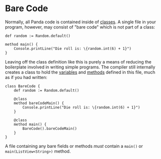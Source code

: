 Bare Code
=========

Normally, all Panda code is contained inside of [classes](classes.html). A single file in your
program, however, may consist of "bare code" which is not part of a class:

    def random := Random.default()    

    method main() {
        Console.printLine("Die roll is: \{random.int(6) + 1}")
    }

Leaving off the class definition like this is purely a means of reducing the boilerplate involved in
writing simple programs. The compiler still internally creates a class to hold the
[variables](variables.md) and [methods](methods.md) defined in this file, much as if you had
written:

    class BareCode {
        def random := Random.default()

        @class
        method bareCodeMain() {
            Console.printLine("Die roll is: \{random.int(6) + 1}")
        }

        @class
        method main() {
            BareCode().bareCodeMain()
        }
    }

A file containing any bare fields or methods *must* contain a `main()` or `main(ListView<String>)`
method.